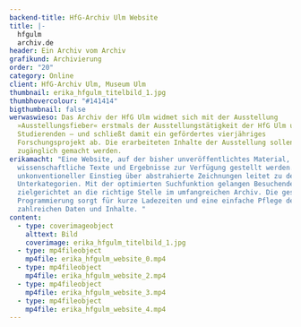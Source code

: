```yaml
---
backend-title: HfG-Archiv Ulm Website
title: |-
  hfgulm
  archiv.de
header: Ein Archiv vom Archiv
grafikund: Archivierung
order: "20"
category: Online
client: HfG-Archiv Ulm, Museum Ulm
thumbnail: erika_hfgulm_titelbild_1.jpg
thumbhovercolour: "#141414"
bigthumbnail: false
werwaswieso: Das Archiv der HfG Ulm widmet sich mit der Ausstellung
  »Ausstellungsfieber« erstmals der Ausstellungstätigkeit der HfG Ulm und ihrer
  Studierenden – und schließt damit ein gefördertes vierjähriges
  Forschungsprojekt ab. Die erarbeiteten Inhalte der Ausstellung sollen online
  zugänglich gemacht werden.
erikamacht: "Eine Website, auf der bisher unveröffentlichtes Material,
  wissenschaftliche Texte und Ergebnisse zur Verfügung gestellt werden. Ein
  unkonventioneller Einstieg über abstrahierte Zeichnungen leitet zu den
  Unterkategorien. Mit der optimierten Suchfunktion gelangen Besuchende
  zielgerichtet an die richtige Stelle im umfangreichen Archiv. Die geschickte
  Programmierung sorgt für kurze Ladezeiten und eine einfache Pflege der
  zahlreichen Daten und Inhalte. "
content:
  - type: coverimageobject
    alttext: Bild
    coverimage: erika_hfgulm_titelbild_1.jpg
  - type: mp4fileobject
    mp4file: erika_hfgulm_website_0.mp4
  - type: mp4fileobject
    mp4file: erika_hfgulm_website_2.mp4
  - type: mp4fileobject
    mp4file: erika_hfgulm_website_3.mp4
  - type: mp4fileobject
    mp4file: erika_hfgulm_website_4.mp4
---
```

